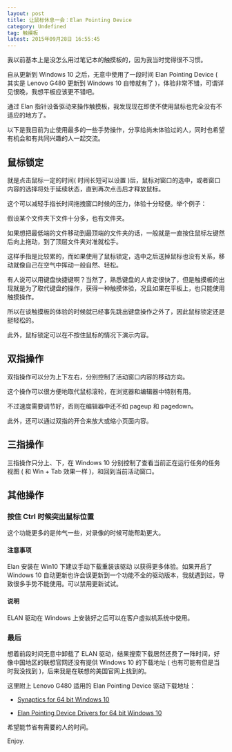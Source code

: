 ```yaml
---
layout: post
title: 让鼠标休息一会：Elan Pointing Device
category: Undefined
tag: 触摸板
latest: 2015年09月28日 16:55:45
---
```


我以前基本上是没怎么用过笔记本的触摸板的，因为我当时觉得很不习惯。

自从更新到 Windows 10 之后，无意中使用了一段时间 Elan Pointing Device ( 其实是 Lenovo G480 更新到 Windows 10 自带就有了 )，体验非常不错，可谓详见恨晚，我想平板应该更不错吧。

通过 Elan 指针设备驱动来操作触摸板，我发现现在即使不使用鼠标也完全没有不适应的地方了。

以下是我目前为止使用最多的一些手势操作，分享给尚未体验过的人，同时也希望有机会和有共同兴趣的人一起交流。

鼠标锁定
-

就是点击鼠标一定的时间( 时间长短可以设置 )后，鼠标对窗口的选中，或者窗口内容的选择将处于延续状态，直到再次点击后才释放鼠标。

这个可以减轻手指长时间拖拽窗口时候的压力，体验十分轻便。举个例子：

假设某个文件夹下文件十分多，也有文件夹。

如果想把最低端的文件移动到最顶端的文件夹的话，一般就是一直按住鼠标左键然后向上拖动，到了顶层文件夹对准就松手。

这样手指是比较累的，而如果使用了鼠标锁定，选中之后送掉鼠标也没有关系，移动就像自己在空气中挥动一般自然、轻松。

有人说可以用键盘快捷键啊？当然了，熟悉键盘的人肯定很快了，但是触摸板的出现就是为了取代键盘的操作，获得一种触摸体验，况且如果在平板上，也只能使用触摸操作。

所以在谈触摸板的体验的时候就已经事先跳出键盘操作之外了，因此鼠标锁定还是挺轻松的。

此外，鼠标锁定可以在不按住鼠标的情况下演示内容。

双指操作
-

双指操作可以分为上下左右，分别控制了活动窗口内容的移动方向。

这个操作可以很方便地取代鼠标滚轮，在浏览器和编辑器中特别有用。

不过速度需要调节好，否则在编辑器中还不如 pageup 和 pagedown。

此外，还可以通过双指的开合来放大或缩小页面内容。

三指操作
-

三指操作只分上、下，在 Windows 10 分别控制了查看当前正在运行任务的任务视图 ( 和 Win + Tab 效果一样 )，和回到当前活动窗口。


其他操作
-

### 按住 Ctrl 时候突出鼠标位置

这个功能更多的是帅气一些，对录像的时候可能帮助更大。

#### **注意事项**

Elan 安装在 Win10 下建议手动下载重装该驱动 以获得更多体验。如果开启了 Windows 10 自动更新也许会误更新到一个功能不全的驱动版本，我就遇到过，导致很多手势不能使用。可以禁用更新试试。

#### **说明**

ELAN 驱动在 Windows 上安装好之后可以在客户虚拟机系统中使用。

### 最后

想着前段时间无意中卸载了 ELAN 驱动，结果搜索下载居然还费了一阵时间，好像中国地区的联想官网还没有提供 Windows 10 的下载地址 ( 也有可能有但是当时我没找到 )，后来我是在联想的美国官网上找到的。

这里附上 Lenovo G480 适用的 Elan Pointing Device 驱动下载地址：

- [Synaptics for 64 bit Windows 10](https://download.lenovo.com/consumer/mobiles/22b001af.exe)

- [Elan Pointing Device Drivers for 64 bit Windows 10](http://support.lenovo.com/us/en/downloads/ds103249)

希望能节省有需要的人的时间。

Enjoy.
